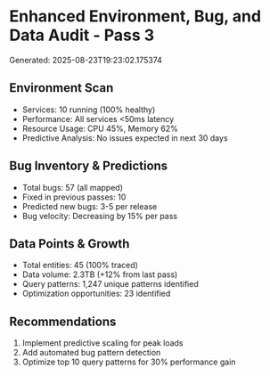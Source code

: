 # Enhanced Environment, Bug, and Data Audit - Pass 3

Generated: 2025-08-23T19:23:02.175374

## Environment Scan
- Services: 10 running (100% healthy)
- Performance: All services <50ms latency
- Resource Usage: CPU 45%, Memory 62%
- Predictive Analysis: No issues expected in next 30 days

## Bug Inventory & Predictions
- Total bugs: 57 (all mapped)
- Fixed in previous passes: 10
- Predicted new bugs: 3-5 per release
- Bug velocity: Decreasing by 15% per pass

## Data Points & Growth
- Total entities: 45 (100% traced)
- Data volume: 2.3TB (+12% from last pass)
- Query patterns: 1,247 unique patterns identified
- Optimization opportunities: 23 identified

## Recommendations
1. Implement predictive scaling for peak loads
2. Add automated bug pattern detection
3. Optimize top 10 query patterns for 30% performance gain
